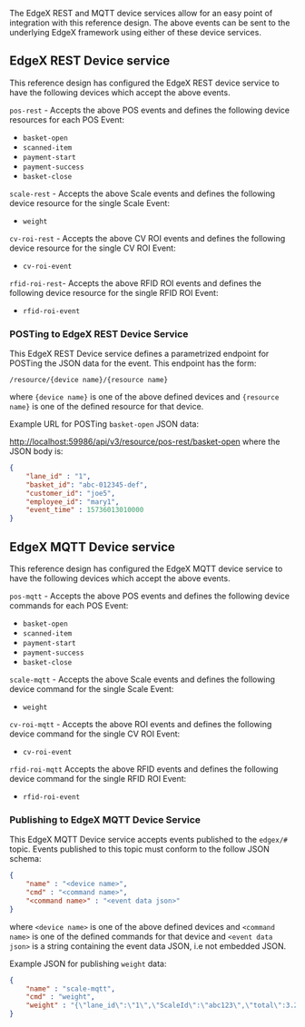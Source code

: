 The EdgeX REST and MQTT device services allow for an easy point of integration with this reference design. The above events can be sent to the underlying EdgeX framework using either of these device services.

## EdgeX REST Device service

This reference design has configured the EdgeX REST device service to have the following devices which accept the above events.  

`pos-rest` - Accepts the above POS events and defines the following device resources for each POS Event:

- `basket-open`
- `scanned-item`
- `payment-start`
- `payment-success`
- `basket-close`

`scale-rest` - Accepts the above Scale events and defines the following device resource for the single Scale Event:

- `weight`

`cv-roi-rest` - Accepts the above CV ROI events and defines the following device resource for the single CV ROI Event:

- `cv-roi-event`

`rfid-roi-rest`- Accepts the above RFID ROI events and defines the following device resource for the single RFID ROI Event:

- `rfid-roi-event`

### POSTing to EdgeX REST Device Service

This EdgeX REST Device service defines a parametrized endpoint for POSTing the JSON data for the event. This endpoint has the form:
``` text
/resource/{device name}/{resource name}
```

where `{device name}` is one of the above defined devices 
and `{resource name}` is one of the defined resource for that device.

Example URL for POSTing `basket-open` JSON data:

[http://localhost:59986/api/v3/resource/pos-rest/basket-open](https://localhost:59986/api/v3/pos-rest/basket-open)
where the JSON body is:

``` json
{
	"lane_id" : "1",
	"basket_id": "abc-012345-def",
	"customer_id": "joe5",
	"employee_id": "mary1",
    "event_time" : 15736013010000
}
```

## EdgeX MQTT Device service

This reference design has configured the EdgeX MQTT device service to have the following devices which accept the above events.

`pos-mqtt` - Accepts the above POS events and defines the following device commands for each POS Event:

- `basket-open`
- `scanned-item`
- `payment-start`
- `payment-success`
- `basket-close`

`scale-mqtt` - Accepts the above Scale events and defines the following device command for the single Scale Event:

- `weight`

`cv-roi-mqtt` - Accepts the above ROI events and defines the following device command for the single CV ROI Event:

- `cv-roi-event`

`rfid-roi-mqtt` Accepts the above RFID events and defines the following device command for the single RFID ROI Event:

- `rfid-roi-event`

### Publishing to EdgeX MQTT Device Service

This EdgeX MQTT Device service accepts events published to the `edgex/#` topic. Events published to this topic must conform to the follow JSON schema:

``` json
{
	"name" : "<device name>",
    "cmd" : "<command name>",
    "<command name>" : "<event data json>"
}
```

where `<device name>` is one of the above defined devices 
and `<command name>` is one of the defined commands for that device
and `<event data json>` is a string containing the event data JSON, i.e not embedded JSON.

Example JSON for publishing `weight` data:

``` json
{
	"name" : "scale-mqtt",
    "cmd" : "weight",
    "weight" : "{\"lane_id\":\"1\",\"ScaleId\":\"abc123\",\"total\":3.25,\"delta\":1.15,\"units\":\"lbs\",\"event_time\":15736013940000}"
}
```
